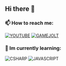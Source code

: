 ## Hi there 👋
### **📫 How to reach me:**
[![YOUTUBE](https://img.shields.io/youtube/channel/subscribers/UCuD1YnV7VZiXTGxY_C_qjbg?label=YOUTUBE&logo=youtube&style=plastic)](https://www.youtube.com/channel/UCuD1YnV7VZiXTGxY_C_qjbg``) [![GAMEJOLT](https://img.shields.io/static/v1?label=GAMEJOLT&message=43&color=green&logo=gamejolt&style=plastic&logoColor=white)](https://vk.cc/cjSlRI)
### 🌱 Im currently learning:
![CSHARP](https://img.shields.io/static/v1?label=CODE&message=CSHARP&logo=csharp&style=plastic&logoColor=white) ![JAVASCRIPT](https://img.shields.io/static/v1?label=CODE&message=JAVASCRIPT&logo=javascript&style=plastic)

<!--
**DinacoStudio/DinacoStudio** is a ✨ _special_ ✨ repository because its `README.md` (this file) appears on your GitHub profile.

Here are some ideas to get you started:

- 🔭 I’m currently working on ...
- 🌱 I’m currently learning ...
- 👯 I’m looking to collaborate on ...
- 🤔 I’m looking for help with ...
- 💬 Ask me about ...
- 📫 How to reach me: ...
- 😄 Pronouns: ...
- ⚡ Fun fact: ...
-->
